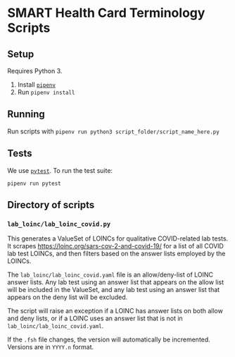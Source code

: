 # SMART Health Card Terminology Scripts

## Setup

Requires Python 3.

1. Install [`pipenv`](https://pipenv.pypa.io/en/latest/index.html)
2. Run `pipenv install`

## Running

Run scripts with `pipenv run python3 script_folder/script_name_here.py`

## Tests

We use [`pytest`](https://docs.pytest.org). To run the test suite:

    pipenv run pytest

## Directory of scripts

### `lab_loinc/lab_loinc_covid.py`

This generates a ValueSet of LOINCs for qualitative COVID-related lab tests. It scrapes <https://loinc.org/sars-cov-2-and-covid-19/> for a list of all COVID lab test LOINCs, and then filters based on the answer lists employed by the LOINCs.

The `lab_loinc/lab_loinc_covid.yaml` file is an allow/deny-list of LOINC answer lists. Any lab test using an answer list that appears on the allow list will be included in the ValueSet, and any lab test using an answer list that appears on the deny list will be excluded.

The script will raise an exception if a LOINC has answer lists on both allow and deny lists, or if a LOINC uses an answer list that is not in `lab_loinc/lab_loinc_covid.yaml`.

If the `.fsh` file changes, the version will automatically be incremented. Versions are in `YYYY.n` format.